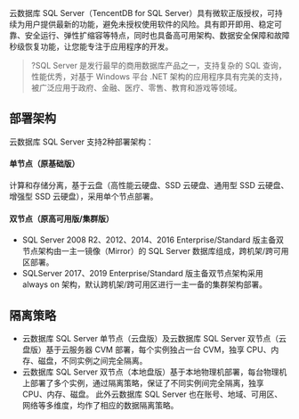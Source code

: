 云数据库 SQL Server（TencentDB for SQL Server）具有微软正版授权，可持续为用户提供最新的功能，避免未授权使用软件的风险。具有即开即用、稳定可靠、安全运行、弹性扩缩容等特点，同时也具备高可用架构、数据安全保障和故障秒级恢复功能，让您能专注于应用程序的开发。

>?SQL Server 是发行最早的商用数据库产品之一，支持复杂的 SQL 查询，性能优秀，对基于 Windows 平台 .NET 架构的应用程序具有完美的支持，被广泛应用于政府、金融、医疗、零售、教育和游戏等领域。

## 部署架构
云数据库 SQL Server 支持2种部署架构：

#### 单节点（原基础版）
计算和存储分离，基于云盘（高性能云硬盘、SSD 云硬盘、通用型 SSD 云硬盘、增强型 SSD 云硬盘），采用单个节点部署。

#### 双节点（原高可用版/集群版）
- SQL Server 2008 R2、2012、2014、2016 Enterprise/Standard 版主备双节点架构由一主一镜像（Mirror）的 SQL Server 数据库组成，跨机架/跨可用区部署。
- SQLServer 2017、2019 Enterprise/Standard 版主备双节点架构采用 always on 架构，默认跨机架/跨可用区进行一主一备的集群架构部署。

## 隔离策略
- 云数据库 SQL Server 单节点（云盘版）及云数据库 SQL Server 双节点（云盘版）基于云服务器 CVM 部署，每个实例独占一台 CVM，独享 CPU、内存、磁盘，不同实例之间完全隔离。
- 云数据库 SQL Server 双节点（本地盘版）基于本地物理机部署，每台物理机上部署了多个实例，通过隔离策略，保证了不同实例间完全隔离，独享 CPU、内存、磁盘。
此外云数据库 SQL Server 也在账号、地域、可用区、网络等多维度，均作了相应的数据隔离策略。
